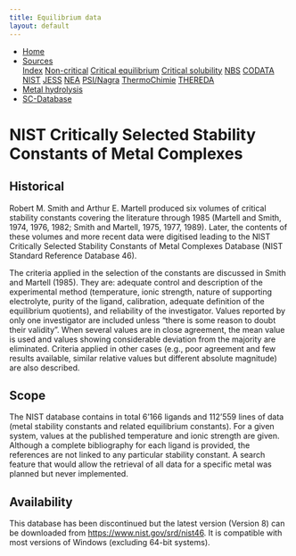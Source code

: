 ```yaml
---
title: Equilibrium data
layout: default
---
```

<ul>
  <li><a href="/">Home</a></li>
  <li class="dropdown">
    <a href="javascript:void(0)" class="dropbtn">Sources</a>
    <div class="dropdown-content">
      <a href="sources.html">Index</a>
      <a href="noncritical.html">Non-critical</a>
      <a href="critical-equilibrium.html">Critical equilibrium</a>
      <a href="critical-solubility.html">Critical solubility</a>
      <a href="NBS.html">NBS</a>
      <a href="CODATA.html">CODATA</a>
      <a href="NIST.html">NIST</a>
      <a href="JESS.html">JESS</a>
      <a href="NEA.html">NEA</a>
      <a href="PSI.html">PSI/Nagra</a>
      <a href="thermochimie.html">ThermoChimie</a>
      <a href="THEREDA.html">THEREDA</a>
    </div>
  </li>
  <li><a href="/cost-nectar.html">Metal hydrolysis</a></li>
  <li><a href="/sc-database.html">SC-Database</a></li>
</ul>


# NIST Critically Selected Stability Constants of Metal Complexes

## Historical

Robert M. Smith and Arthur E. Martell produced six volumes of critical stability constants covering the literature through 1985 (Martell and Smith, 1974, 1976, 1982; Smith and Martell, 1975, 1977, 1989). Later, the contents of these volumes and more recent data were digitised leading to the NIST Critically Selected Stability Constants of Metal Complexes Database (NIST Standard Reference Database 46).

The criteria applied in the selection of the constants are discussed in Smith and Martell (1985). They are: adequate control and description of the experimental method (temperature, ionic strength, nature of supporting electrolyte, purity of the ligand, calibration, adequate definition of the equilibrium quotients), and reliability of the investigator. Values reported by only one investigator are included unless “there is some reason to doubt their validity”. When several values are in close agreement, the mean value is used and values showing considerable deviation from the majority are eliminated. Criteria applied in other cases (e.g., poor agreement and few results available, similar relative values but different absolute magnitude) are also described.

## Scope

The NIST database contains in total 6’166 ligands and 112’559 lines of data (metal stability constants and related equilibrium constants). For a given system, values at the published temperature and ionic strength are given. Although a complete bibliography for each ligand is provided, the references are not linked to any particular stability constant. A search feature that would allow the retrieval of all data for a specific metal was planned but never implemented.

## Availability

This database has been discontinued but the latest version (Version 8) can be downloaded from https://www.nist.gov/srd/nist46. It is compatible with most versions of Windows (excluding 64-bit systems).
